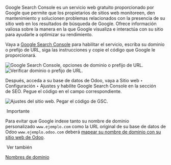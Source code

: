 Google Search Console es un servicio web gratuito proporcionado por Google que permite que los propietarios de sitios web monitoreen, den mantenimiento y solucionen problemas relacionados con la presencia de su sitio web en los resultados de búsqueda de Google. Ofrece información valiosa sobre la manera en la que Google visualiza e interactúa con su sitio para ayudarle a optimizar su rendimiento.

Vaya a [Google Search Console](https://search.google.com/search-console/welcome) para habilitar el servicio, escriba su dominio o prefijo de URL, siga las instrucciones y copie el código que Google le proporcionará.

![Google Search Console, opciones de dominio o prefijo de URL.](https://www.odoo.com/documentation/17.0/es/_images/add-domain-or-url-prefix.png) ![Verificar dominio o prefijo de URL.](https://www.odoo.com/documentation/17.0/es/_images/verify.png)

Después, acceda a su base de datos de Odoo, vaya a Sitio web ‣ Configuración ‣ Ajustes y habilite Google Search Console en la sección de SEO. Pegue el código en el campo correspondiente.

![Ajustes del sitio web. Pegar el código de GSC.](https://www.odoo.com/documentation/17.0/es/_images/paste-gsc-code-settings.png)

 Importante

Para evitar que Google indexe tanto su nombre de dominio personalizado `www.ejemplo.com` como la URL original de su base de datos de Odoo `www.ejemplo.odoo.com` deberá [mapear su nombre de dominio con su sitio web de Odoo](https://www.odoo.com/documentation/17.0/es/applications/websites/website/configuration/domain_names.html#domain-name-website-map).

 Ver también

[Nombres de dominio](https://www.odoo.com/documentation/17.0/es/applications/websites/website/configuration/domain_names.html)